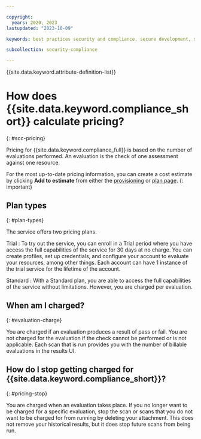 ```yaml
---

copyright:
  years: 2020, 2023
lastupdated: "2023-10-09"

keywords: best practices security and compliance, secure development, security strategy, governance

subcollection: security-compliance

---
```


{{site.data.keyword.attribute-definition-list}}

# How does {{site.data.keyword.compliance_short}} calculate pricing?
{: #scc-pricing}

Pricing for {{site.data.keyword.compliance_full}} is based on the number of evaluations performed. An evaluation is the check of one assessment against one resource.


For the most up-to-date pricing information, you can create a cost estimate by clicking **Add to estimate** from either the [provisioning](/catalog/services/security-and-compliance-center) or [plan page](/security-compliance/plan).
{: important}


## Plan types
{: #plan-types}

The service offers two pricing plans.

Trial
:   To try out the service, you can enroll in a Trial period where you have access the full capabilities of the service for 30 days at no charge. You can create profiles, set up credentials, and configure your account to evaluate your resources, among other things. Each account can have 1 instance of the trial service for the lifetime of the account.

Standard
:   With a Standard plan, you are able to access the full capabilities of the service without limitations. However, you are charged per evaluation.


## When am I charged?
{: #evaluation-charge}

You are charged if an evaluation produces a result of pass or fail. You are not charged for the evaluation if the check cannot be performed or is not applicable. Each scan that is run provides you with the number of billable evaluations in the results UI.

## How do I stop getting charged for {{site.data.keyword.compliance_short}}?
{: #pricing-stop}

You are charged when an evaluation takes place. If you no longer want to be charged for a specific evaluation, stop the scan or scans that you do not want to be charged for from running by deleting your attachment. This does not remove your historical results, but it does stop future scans from being run.

